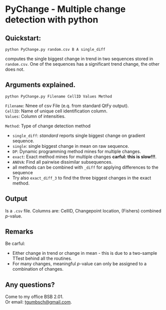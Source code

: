 # PyChange - Multiple change detection with python

## Quickstart:

```
python PyChange.py random.csv B A single_diff
```

computes the single biggest change in trend in two sequences stored in `random.csv`. One of the sequences has a significant trend change, the other does not.   

## Arguments explained. 

```
python PyChange.py Filename CellID Values Method
```

`Filename`: Nmee of csv File (e.q. from standard QtFy output).   
`CellID`: Name of unique cell identification column.   
`Values`: Column of intensities.  

`Method`: Type of change detection method
- `single_diff`: *standard* reports single biggest change on gradient sequence.  
- `single`: single biggest change in mean on raw sequence.  
- `DP`: Dynamic programming method mines for multiple changes.  
- `exact`: Exact method mines for multiple changes **carful: this is slow!!!**.   
- `ANOVA`: Find all pairwise dissimilar subsequences.  
- all methods can be combined with `_diff` for applying differences to the sequence
- Try also `exact_diff_3` to find the three biggest changes in the exact method. 


## Output

Is a `.csv` file. Columns are: CellID, Changepoint location, (Fishers) combined $p$-value.  

## Remarks  

Be carful:  
- Either change in trend or change in mean - this is due to a two-sample TTest behind all the routines.  
- For many changes, meaningful $p$-value can only be assigned to a combination of changes.  

## Any questions?  

Come to my office BSB 2.01.   
Or email: tgumbsch@gmail.com. 

